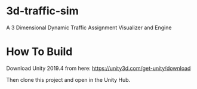# 3d-traffic-sim
A 3 Dimensional Dynamic Traffic Assignment Visualizer and Engine


# How To Build
Download Unity 2019.4 from here: https://unity3d.com/get-unity/download

Then clone this project and open in the Unity Hub.
